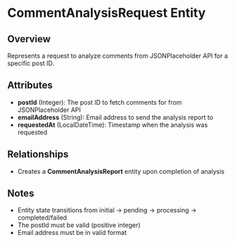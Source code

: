 # CommentAnalysisRequest Entity

## Overview
Represents a request to analyze comments from JSONPlaceholder API for a specific post ID.

## Attributes
- **postId** (Integer): The post ID to fetch comments for from JSONPlaceholder API
- **emailAddress** (String): Email address to send the analysis report to
- **requestedAt** (LocalDateTime): Timestamp when the analysis was requested

## Relationships
- Creates a **CommentAnalysisReport** entity upon completion of analysis

## Notes
- Entity state transitions from initial → pending → processing → completed/failed
- The postId must be valid (positive integer)
- Email address must be in valid format
